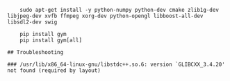 
        sudo apt-get install -y python-numpy python-dev cmake zlib1g-dev libjpeg-dev xvfb ffmpeg xorg-dev python-opengl libboost-all-dev libsdl2-dev swig
    
        pip install gym
        pip install gym[all]
    
    ## Troubleshooting
    
    ### /usr/lib/x86_64-linux-gnu/libstdc++.so.6: version `GLIBCXX_3.4.20' not found (required by layout)
